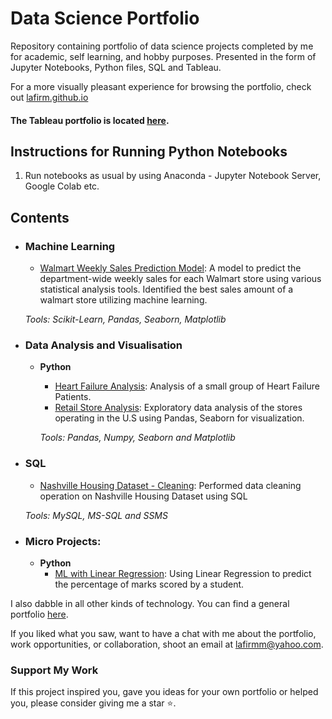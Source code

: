 # Data Science Portfolio
Repository containing portfolio of data science projects completed by me for academic, self learning, and hobby purposes. Presented in the form of Jupyter Notebooks, Python files, SQL and Tableau.

For a more visually pleasant experience for browsing the portfolio, check out [lafirm.github.io](http://lafirm.github.io)

#### The Tableau portfolio is located [here](https://public.tableau.com/app/profile/lafir).


## Instructions for Running Python Notebooks
1. Run notebooks as usual by using Anaconda - Jupyter Notebook Server, Google Colab etc.

## Contents

- ### Machine Learning

	- [Walmart Weekly Sales Prediction Model](https://jovian.ai/lafirm/walmarts-weekly-sales-predictions): A model to predict the department-wide weekly sales for each Walmart store using various statistical analysis tools. Identified the best sales amount of a walmart store utilizing machine learning.
	
	_Tools: Scikit-Learn, Pandas, Seaborn, Matplotlib_


- ### Data Analysis and Visualisation
  - __Python__
    - [Heart Failure Analysis](): Analysis of a small group of Heart Failure Patients.
    - [Retail Store Analysis](): Exploratory data analysis of the stores operating in the U.S using Pandas, Seaborn for visualization.
		
	_Tools: Pandas, Numpy, Seaborn and Matplotlib_

- ### SQL

  - [Nashville Housing Dataset - Cleaning](): Performed data cleaning operation on Nashville Housing Dataset using SQL
  
  _Tools: MySQL, MS-SQL and SSMS_

- ### Micro Projects: 

	- __Python__
		- [ML with Linear Regression](): Using Linear Regression to predict the percentage of marks scored by a student.
		


I also dabble in all other kinds of technology. You can find a general portfolio [here](https://github.com/lafirm/general-portfolio/blob/master/README.md).

If you liked what you saw, want to have a chat with me about the portfolio, work opportunities, or collaboration, shoot an email at lafirmm@yahoo.com. 

### Support My Work

If this project inspired you, gave you ideas for your own portfolio or helped you, please consider giving me a star ⭐.   
